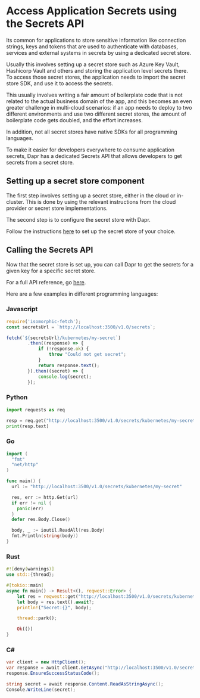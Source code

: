 # Access Application Secrets using the Secrets API

Its common for applications to store sensitive information like connection strings, keys and tokens that are used to authenticate with databases, services and external systems in secrets by using a dedicated secret store.

Usually this involves setting up a secret store such as Azure Key Vault, Hashicorp Vault and others and storing the application level secrets there.
To access those secret stores, the application needs to import the secret store SDK, and use it to access the secrets.

This usually involves writing a fair amount of boilerplate code that is not related to the actual business domain of the app, and this becomes an even greater challenge in multi-cloud scenarios: if an app needs to deploy to two different environments and use two different secret stores, the amount of boilerplate code gets doubled, and the effort increases.

In addition, not all secret stores have native SDKs for all programming languages.

To make it easier for developers everywhere to consume application secrets, Dapr has a dedicated Secrets API that allows developers to get secrets from a secret store.

## Setting up a secret store component

The first step involves setting up a secret store, either in the cloud or in-cluster. This is done by using the relevant instructions from the cloud provider or secret store implementations.

The second step is to configure the secret store with Dapr.

Follow the instructions [here](../setup-secret-store) to set up the secret store of your choice.

## Calling the Secrets API

Now that the secret store is set up, you can call Dapr to get the secrets for a given key for a specific secret store.

For a full API reference, go [here](../../reference/api/secrets.md).

Here are a few examples in different programming languages:

### Javascript

```javascript
require('isomorphic-fetch');
const secretsUrl = `http://localhost:3500/v1.0/secrets`;

fetch(`${secretsUrl}/kubernetes/my-secret`)
        .then((response) => {
            if (!response.ok) {
                throw "Could not get secret";
            }
            return response.text();
        }).then((secret) => {
            console.log(secret);
        });
```

### Python

```python
import requests as req

resp = req.get("http://localhost:3500/v1.0/secrets/kubernetes/my-secret")
print(resp.text)
```

### Go

```Go
import (
  "fmt"
  "net/http"
)

func main() {
  url := "http://localhost:3500/v1.0/secrets/kubernetes/my-secret"

  res, err := http.Get(url)
  if err != nil {
    panic(err)  
  }
  defer res.Body.Close()

  body, _ := ioutil.ReadAll(res.Body)
  fmt.Println(string(body))
}
```

### Rust

```rust
#![deny(warnings)]
use std::{thread};

#[tokio::main]
async fn main() -> Result<(), reqwest::Error> {
    let res = reqwest::get("http://localhost:3500/v1.0/secrets/kubernetes/my-secret").await?;
    let body = res.text().await?;
    println!("Secret:{}", body);

    thread::park();

    Ok(())
}
```

### C#

```csharp
var client = new HttpClient();
var response = await client.GetAsync("http://localhost:3500/v1.0/secrets/kubernetes/my-secret");
response.EnsureSuccessStatusCode();

string secret = await response.Content.ReadAsStringAsync();
Console.WriteLine(secret);
```